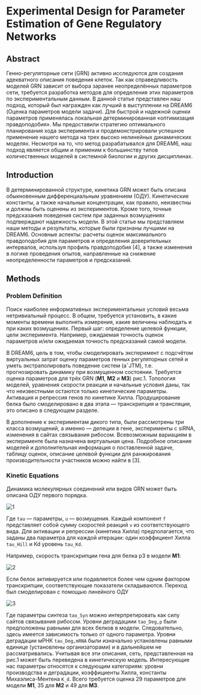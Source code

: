 # Experimental Design for Parameter Estimation of Gene Regulatory Networks

## Abstract

Генно-регуляторные сети (GRN) активно исследуются для создания адекватного описания поведения клеток. Так как справедливость моделей GRN зависит от выбора заранее неопределённых параметров сети, требуется разработка методов для определения этих параметров по экспериментальным данным. В данной статье представлен наш подход, который был награжден как лучший в выступлении на DREAM6 (Оценка параметров модели задачи). Для быстрой и надежной оценки параметров применялась локальная детерминированная «оптимизация правдоподобия». Мы предоставили стратегию оптимального планирования хода эксперимента и продемонстрировали успешное применение нашего метода на трех  высоко нелинейных динамических моделях. Несмотря на то, что метод разрабатывался для DREAM6, наш подход является общим и применим к большинству типов количественных моделей в системной биологии и других дисциплинах.

## Introduction

В детерминированной структуре, кинетика GRN может быть описана обыкновенным дифференциальным уравнением (ОДУ). Кинетические константы, а также начальные концентрации, как правило, неизвестны и должны быть оценены из экспериментов. Кроме того, точные предсказания поведения систем при заданных возмущениях подтверждают надежность модели. В этой статье мы представляем наши методы и результаты, которые были признаны лучшими на DREAM6. Основные аспекты: расчеты оценок максимального правдоподобия для параметров и определения доверительных интервалов, используя профиль правдоподобия [4], а также изменения в логике проведения опытов, направленные на снижение неопределенности параметров и предсказаний.

## Methods

### Problem Definition

Поиск наиболее информативных экспериментальных условий весьма нетривиальный процесс. В общем, требуется установить, в какие моменты времени выполнять измерения, какие величины наблюдать и при каких возмущениях. Первый шаг: определение целевой функции, цели эксперимента. Например, ожидаемая точность оценок параметров и/или ожидаемая точность предсказаний самой модели. 

В DREAM6, цель в том, чтобы смоделировать эксперимент с подсчётом виртуальных затрат оценку параметров генных регуляторных сетей и уметь экстраполировать поведение систем (aˆJTM), т.е. прогнозировать динамику при возмущенном состоянии. Требуется оценка параметров для трёх GRN (**M1**, **M2** и **M3**) рис.1. Топология моделей, уравнения скорости реакции и начальные условия даны, так что неизвестными остаются только кинетические параметры. Активация и репрессия генов по кинетике Хилла. Продуцирование белка было смоделировано в два этапа — транскрипция и трансляция, это описано в следующем разделе.

В дополнение к экспериментам дикого типа, были рассмотрены три класса возмущений, а именно — делеции в гене, эксперименты c siRNA, изменения в сайтах связывания рибосом. Всевозможным вариациям в эксперименте была назначена виртуальная цена. Подробное описание моделей и дополнительная информация о поставленной задаче, таблицу оценок, описание целевой функции для ранжирования производительности участников можно найти в [3].

### Kinetic Equations

Динамика молекулярных соединений или видов GRN может быть описана ОДУ первого порядка.

![1](http://f.cl.ly/items/0L3b443D0A0K2145332q/bio.f.3.png)

Где `tau` — параметры, `u` — возмущения. Каждый компонент `f` представляет собой сумму скоростей реакций `v` из соответствующего вида. Для активации и репрессии (кинетика Хилла) предполагается, что заданы два параметра для каждой итерации: один коэффициент Хилла `tau_Hill` и Kd уровень `tau_Kd`.

Например, скорость транскрипции гена для белка p3 в модели **M1**:

![2](http://cl.ly/YLRj/bio.f.2.png)

Если белок активируется или подавляется более чем одним фактором транскрипции, соответствующие показатели складываются. Переход был смоделирован с помощью линейного ОДУ

![3](http://cl.ly/YLHt/bio.f.1.png)

Где параметры синтеза `tao_Syn` можно интерпретировать как силу сайтов связывания рибосом. Уровни деградациии `tao_Deg,p` были предположены равными для всех белков в модели. Следовательно, здесь имеется зависимость только от одного параметра. Уровни деградации мРНК `tau_Deg,mRNA` были изначально установлены равными единице (установлены организаторами) и в дальнейшем не рассматривались. Учитывая все эти описания, сеть, представленная на рис.1 может быть переведена в кинетическую модель. Интересующие нас параметры относятся к следующим категориям: уровни производства и деградации, коэффициенты Хилла, константы Михаэлиса-Ментена `K_d`. Всего требуется оценка 29 параметров для модели **M1**, 35 для **M2** и 49 для **M3**.

